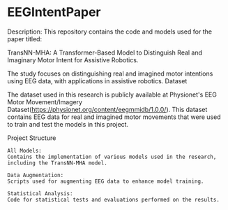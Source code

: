 # EEGIntentPaper

Description:
This repository contains the code and models used for the paper titled:

TransNN-MHA: A Transformer-Based Model to Distinguish Real and Imaginary Motor Intent for Assistive Robotics.

The study focuses on distinguishing real and imagined motor intentions using EEG data, with applications in assistive robotics.
Dataset

The dataset used in this research is publicly available at Physionet's EEG Motor Movement/Imagery Dataset(https://physionet.org/content/eegmmidb/1.0.0/).
This dataset contains EEG data for real and imagined motor movements that were used to train and test the models in this project.

Project Structure

    All Models:
    Contains the implementation of various models used in the research, including the TransNN-MHA model.

    Data Augmentation:
    Scripts used for augmenting EEG data to enhance model training.

    Statistical Analysis:
    Code for statistical tests and evaluations performed on the results.
